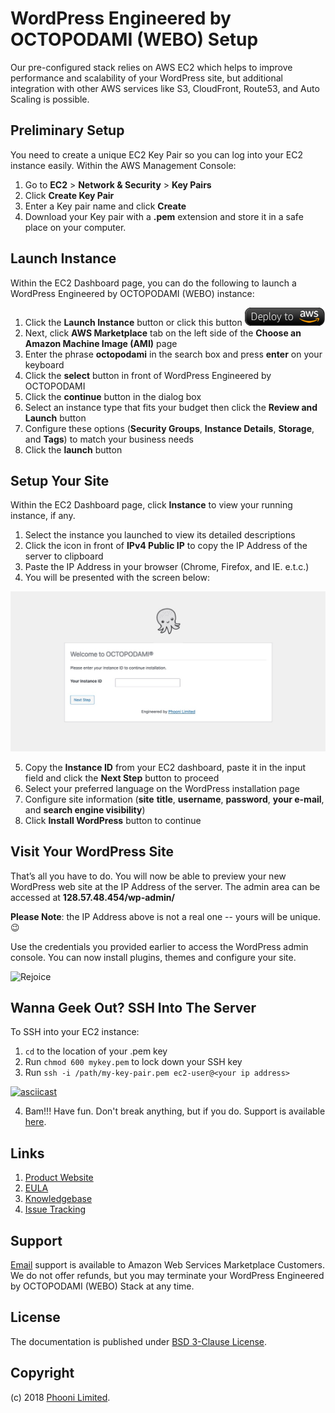 # WordPress Engineered by OCTOPODAMI (WEBO) Setup

Our pre-configured stack relies on AWS EC2 which helps to improve performance and scalability of your WordPress site, but additional integration with other AWS services like S3, CloudFront, Route53, and Auto Scaling is possible.

## Preliminary Setup

You need to create a unique EC2 Key Pair so you can log into your EC2 instance easily. Within the AWS Management Console:

1. Go to **EC2** > **Network & Security** > **Key Pairs**
2. Click **Create Key Pair**
3. Enter a Key pair name and click **Create**
4. Download your Key pair with a **.pem** extension and store it in a safe place on your computer.

## Launch Instance

Within the EC2 Dashboard page, you can do the following to launch a WordPress Engineered by OCTOPODAMI (WEBO) instance:

1. Click the **Launch Instance** button or click this button [![Launch Stack](./images/launch-stack.png?raw=true)](https://aws.amazon.com/marketplace/pp/prodview-iyn7nuvxxqcjg)
2. Next, click **AWS Marketplace** tab on the left side of the **Choose an Amazon Machine Image (AMI)** page
3. Enter the phrase **octopodami** in the search box and press **enter** on your keyboard
4. Click the **select** button in front of WordPress Engineered by OCTOPODAMI
5. Click the **continue** button in the dialog box
6. Select an instance type that fits your budget then click the **Review and Launch** button
7. Configure these options (**Security Groups**, **Instance Details**, **Storage**, and **Tags**) to match your business needs
8. Click the **launch** button

## Setup Your Site

Within the EC2 Dashboard page, click **Instance** to view your running instance, if any.

1. Select the instance you launched to view its detailed descriptions
2. Click the icon in front of **IPv4 Public IP** to copy the IP Address of the server to clipboard
3. Paste the IP Address in your browser (Chrome, Firefox, and IE. e.t.c.)
4. You will be presented with the screen below:

![Octopodami Instance ID|512x397, 20%](./images/octopodami_initial_screen.jpg?raw=true "Octopodami Instance ID")

5. Copy the **Instance ID** from your EC2 dashboard, paste it in the input field and click the **Next Step** button to proceed
6. Select your preferred language on the WordPress installation page
7. Configure site information (**site** **title**, **username**, **password**, **your e-mail**, and **search engine visibility**)
8. Click **Install WordPress** button to continue

## Visit Your WordPress Site

That’s all you have to do. You will now be able to preview your new WordPress web site at the IP Address of the server. The admin area can be accessed at **128.57.48.454/wp-admin/**

**Please Note**: the IP Address above is not a real one -- yours will be unique. :wink:

Use the credentials you provided earlier to access the WordPress admin console. You can now install plugins, themes and configure your site.

![Rejoice](https://media.giphy.com/media/26xBFFYvGNMfPo9QQ/giphy.gif?raw=true "Rejoice")

## Wanna Geek Out? SSH Into The Server

To SSH into your EC2 instance:

1. ```cd``` to the location of your .pem key
2. Run ```chmod 600 mykey.pem``` to lock down your SSH key
3. Run ```ssh -i /path/my-key-pair.pem ec2-user@<your ip address>```

[![asciicast](https://asciinema.org/a/P5yUSD5AKcEPSoaerMDPA54Hn.svg)](https://asciinema.org/a/P5yUSD5AKcEPSoaerMDPA54Hn)

4. Bam!!! Have fun. Don't break anything, but if you do. Support is available [here](https://www.phooni.com/oow/).

## Links

1. [Product Website](https://www.phooni.com/oow/)
2. [EULA](./octopodamiEULA.txt)
3. [Knowledgebase](https://github.com/phooni/wordpress-engineered-by-octopodami/-/wikis/home)
4. [Issue Tracking](https://github.com/phooni/wordpress-engineered-by-octopodami/-/issues)

## Support

[Email](mailto:orders@phooni.com) support is available to Amazon Web Services Marketplace Customers. We do not offer refunds, but you may terminate your WordPress Engineered by OCTOPODAMI (WEBO) Stack at any time.

## License

The documentation is published under [BSD 3-Clause License](license.txt).

## Copyright

(c) 2018 [Phooni Limited](https://www.phooni.com).
